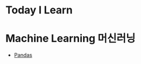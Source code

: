 Today I Learn
===============
<hr4>

# Machine Learning 머신러닝
* [Pandas](https://github.com/JAEHYUNYUK/python/blob/main/Pandas/Pandas.md)
